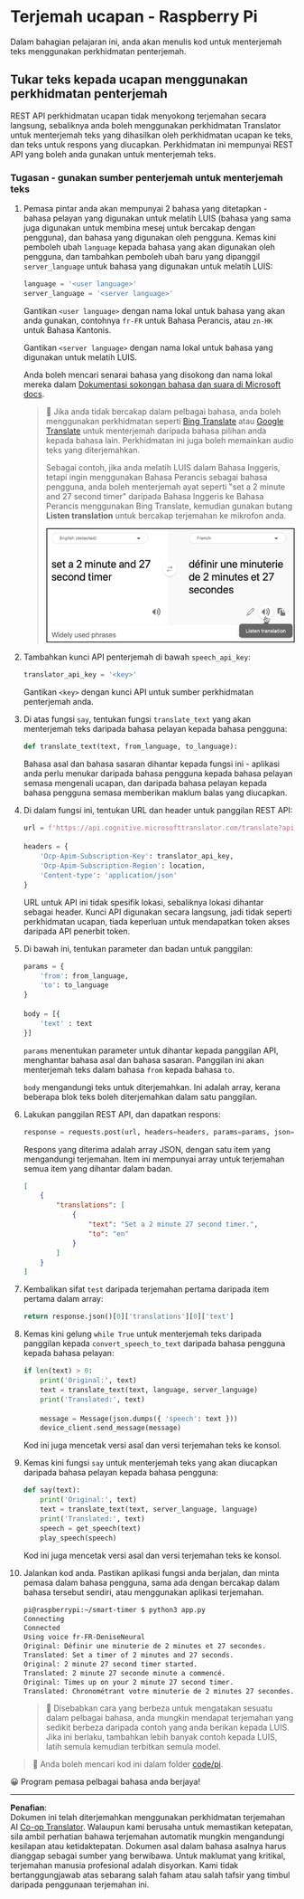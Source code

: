<!--
CO_OP_TRANSLATOR_METADATA:
{
  "original_hash": "bbb5aa34221fe129dd3ce4d9ec33831a",
  "translation_date": "2025-08-27T23:00:59+00:00",
  "source_file": "6-consumer/lessons/4-multiple-language-support/pi-translate-speech.md",
  "language_code": "ms"
}
-->
# Terjemah ucapan - Raspberry Pi

Dalam bahagian pelajaran ini, anda akan menulis kod untuk menterjemah teks menggunakan perkhidmatan penterjemah.

## Tukar teks kepada ucapan menggunakan perkhidmatan penterjemah

REST API perkhidmatan ucapan tidak menyokong terjemahan secara langsung, sebaliknya anda boleh menggunakan perkhidmatan Translator untuk menterjemah teks yang dihasilkan oleh perkhidmatan ucapan ke teks, dan teks untuk respons yang diucapkan. Perkhidmatan ini mempunyai REST API yang boleh anda gunakan untuk menterjemah teks.

### Tugasan - gunakan sumber penterjemah untuk menterjemah teks

1. Pemasa pintar anda akan mempunyai 2 bahasa yang ditetapkan - bahasa pelayan yang digunakan untuk melatih LUIS (bahasa yang sama juga digunakan untuk membina mesej untuk bercakap dengan pengguna), dan bahasa yang digunakan oleh pengguna. Kemas kini pemboleh ubah `language` kepada bahasa yang akan digunakan oleh pengguna, dan tambahkan pemboleh ubah baru yang dipanggil `server_language` untuk bahasa yang digunakan untuk melatih LUIS:

    ```python
    language = '<user language>'
    server_language = '<server language>'
    ```

    Gantikan `<user language>` dengan nama lokal untuk bahasa yang akan anda gunakan, contohnya `fr-FR` untuk Bahasa Perancis, atau `zn-HK` untuk Bahasa Kantonis.

    Gantikan `<server language>` dengan nama lokal untuk bahasa yang digunakan untuk melatih LUIS.

    Anda boleh mencari senarai bahasa yang disokong dan nama lokal mereka dalam [Dokumentasi sokongan bahasa dan suara di Microsoft docs](https://docs.microsoft.com/azure/cognitive-services/speech-service/language-support?WT.mc_id=academic-17441-jabenn#speech-to-text).

    > 💁 Jika anda tidak bercakap dalam pelbagai bahasa, anda boleh menggunakan perkhidmatan seperti [Bing Translate](https://www.bing.com/translator) atau [Google Translate](https://translate.google.com) untuk menterjemah daripada bahasa pilihan anda kepada bahasa lain. Perkhidmatan ini juga boleh memainkan audio teks yang diterjemahkan.
    >
    > Sebagai contoh, jika anda melatih LUIS dalam Bahasa Inggeris, tetapi ingin menggunakan Bahasa Perancis sebagai bahasa pengguna, anda boleh menterjemah ayat seperti "set a 2 minute and 27 second timer" daripada Bahasa Inggeris ke Bahasa Perancis menggunakan Bing Translate, kemudian gunakan butang **Listen translation** untuk bercakap terjemahan ke mikrofon anda.
    >
    > ![Butang listen translation pada Bing translate](../../../../../translated_images/bing-translate.348aa796d6efe2a92f41ea74a5cf42bb4c63d6faaa08e7f46924e072a35daa48.ms.png)

1. Tambahkan kunci API penterjemah di bawah `speech_api_key`:

    ```python
    translator_api_key = '<key>'
    ```

    Gantikan `<key>` dengan kunci API untuk sumber perkhidmatan penterjemah anda.

1. Di atas fungsi `say`, tentukan fungsi `translate_text` yang akan menterjemah teks daripada bahasa pelayan kepada bahasa pengguna:

    ```python
    def translate_text(text, from_language, to_language):
    ```

    Bahasa asal dan bahasa sasaran dihantar kepada fungsi ini - aplikasi anda perlu menukar daripada bahasa pengguna kepada bahasa pelayan semasa mengenali ucapan, dan daripada bahasa pelayan kepada bahasa pengguna semasa memberikan maklum balas yang diucapkan.

1. Di dalam fungsi ini, tentukan URL dan header untuk panggilan REST API:

    ```python
    url = f'https://api.cognitive.microsofttranslator.com/translate?api-version=3.0'

    headers = {
        'Ocp-Apim-Subscription-Key': translator_api_key,
        'Ocp-Apim-Subscription-Region': location,
        'Content-type': 'application/json'
    }
    ```

    URL untuk API ini tidak spesifik lokasi, sebaliknya lokasi dihantar sebagai header. Kunci API digunakan secara langsung, jadi tidak seperti perkhidmatan ucapan, tiada keperluan untuk mendapatkan token akses daripada API penerbit token.

1. Di bawah ini, tentukan parameter dan badan untuk panggilan:

    ```python
    params = {
        'from': from_language,
        'to': to_language
    }

    body = [{
        'text' : text
    }]
    ```

    `params` menentukan parameter untuk dihantar kepada panggilan API, menghantar bahasa asal dan bahasa sasaran. Panggilan ini akan menterjemah teks dalam bahasa `from` kepada bahasa `to`.

    `body` mengandungi teks untuk diterjemahkan. Ini adalah array, kerana beberapa blok teks boleh diterjemahkan dalam satu panggilan.

1. Lakukan panggilan REST API, dan dapatkan respons:

    ```python
    response = requests.post(url, headers=headers, params=params, json=body)
    ```

    Respons yang diterima adalah array JSON, dengan satu item yang mengandungi terjemahan. Item ini mempunyai array untuk terjemahan semua item yang dihantar dalam badan.

    ```json
    [
        {
            "translations": [
                {
                    "text": "Set a 2 minute 27 second timer.",
                    "to": "en"
                }
            ]
        }
    ]
    ```

1. Kembalikan sifat `test` daripada terjemahan pertama daripada item pertama dalam array:

    ```python
    return response.json()[0]['translations'][0]['text']
    ```

1. Kemas kini gelung `while True` untuk menterjemah teks daripada panggilan kepada `convert_speech_to_text` daripada bahasa pengguna kepada bahasa pelayan:

    ```python
    if len(text) > 0:
        print('Original:', text)
        text = translate_text(text, language, server_language)
        print('Translated:', text)

        message = Message(json.dumps({ 'speech': text }))
        device_client.send_message(message)
    ```

    Kod ini juga mencetak versi asal dan versi terjemahan teks ke konsol.

1. Kemas kini fungsi `say` untuk menterjemah teks yang akan diucapkan daripada bahasa pelayan kepada bahasa pengguna:

    ```python
    def say(text):
        print('Original:', text)
        text = translate_text(text, server_language, language)
        print('Translated:', text)
        speech = get_speech(text)
        play_speech(speech)
    ```

    Kod ini juga mencetak versi asal dan versi terjemahan teks ke konsol.

1. Jalankan kod anda. Pastikan aplikasi fungsi anda berjalan, dan minta pemasa dalam bahasa pengguna, sama ada dengan bercakap dalam bahasa tersebut sendiri, atau menggunakan aplikasi terjemahan.

    ```output
    pi@raspberrypi:~/smart-timer $ python3 app.py
    Connecting
    Connected
    Using voice fr-FR-DeniseNeural
    Original: Définir une minuterie de 2 minutes et 27 secondes.
    Translated: Set a timer of 2 minutes and 27 seconds.
    Original: 2 minute 27 second timer started.
    Translated: 2 minute 27 seconde minute a commencé.
    Original: Times up on your 2 minute 27 second timer.
    Translated: Chronométrant votre minuterie de 2 minutes 27 secondes.
    ```

    > 💁 Disebabkan cara yang berbeza untuk mengatakan sesuatu dalam pelbagai bahasa, anda mungkin mendapat terjemahan yang sedikit berbeza daripada contoh yang anda berikan kepada LUIS. Jika ini berlaku, tambahkan lebih banyak contoh kepada LUIS, latih semula kemudian terbitkan semula model.

> 💁 Anda boleh mencari kod ini dalam folder [code/pi](../../../../../6-consumer/lessons/4-multiple-language-support/code/pi).

😀 Program pemasa pelbagai bahasa anda berjaya!

---

**Penafian**:  
Dokumen ini telah diterjemahkan menggunakan perkhidmatan terjemahan AI [Co-op Translator](https://github.com/Azure/co-op-translator). Walaupun kami berusaha untuk memastikan ketepatan, sila ambil perhatian bahawa terjemahan automatik mungkin mengandungi kesilapan atau ketidaktepatan. Dokumen asal dalam bahasa asalnya harus dianggap sebagai sumber yang berwibawa. Untuk maklumat yang kritikal, terjemahan manusia profesional adalah disyorkan. Kami tidak bertanggungjawab atas sebarang salah faham atau salah tafsir yang timbul daripada penggunaan terjemahan ini.